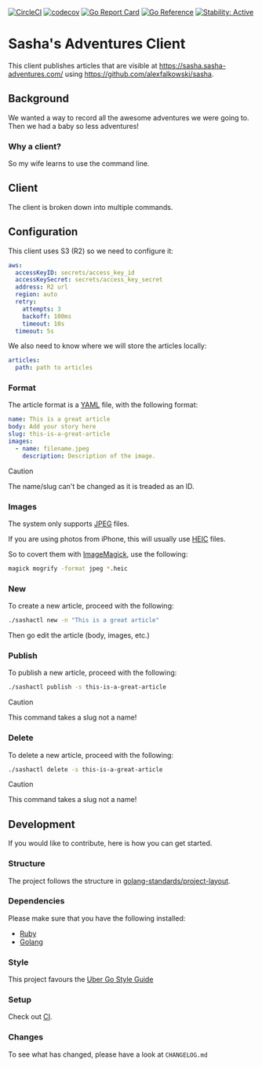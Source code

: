[![CircleCI](https://circleci.com/gh/alexfalkowski/sashactl.svg?style=svg)](https://circleci.com/gh/alexfalkowski/sashactl)
[![codecov](https://codecov.io/gh/alexfalkowski/sashactl/graph/badge.svg?token=QSRFU8VNST)](https://codecov.io/gh/alexfalkowski/sashactl)
[![Go Report Card](https://goreportcard.com/badge/github.com/alexfalkowski/sashactl)](https://goreportcard.com/report/github.com/alexfalkowski/sashactl)
[![Go Reference](https://pkg.go.dev/badge/github.com/alexfalkowski/sashactl.svg)](https://pkg.go.dev/github.com/alexfalkowski/sashactl)
[![Stability: Active](https://masterminds.github.io/stability/active.svg)](https://masterminds.github.io/stability/active.html)

# Sasha's Adventures Client

This client publishes articles that are visible at https://sasha.sasha-adventures.com/ using https://github.com/alexfalkowski/sasha.

## Background

We wanted a way to record all the awesome adventures we were going to. Then we had a baby so less adventures!

### Why a client?

So my wife learns to use the command line.

## Client

The client is broken down into multiple commands.

## Configuration

This client uses S3 (R2) so we need to configure it:

```yaml
aws:
  accessKeyID: secrets/access_key_id
  accessKeySecret: secrets/access_key_secret
  address: R2 url
  region: auto
  retry:
    attempts: 3
    backoff: 100ms
    timeout: 10s
  timeout: 5s
```

We also need to know where we will store the articles locally:

```yaml
articles:
  path: path to articles
```

### Format

The article format is a [YAML](https://yaml.org/) file, with the following format:

```yaml
name: This is a great article
body: Add your story here
slug: this-is-a-great-article
images:
  - name: filename.jpeg
    description: Description of the image.
```

> [!CAUTION]
>  The name/slug can't be changed as it is treaded as an ID.

### Images

The system only supports [JPEG](https://en.wikipedia.org/wiki/JPEG) files.

If you are using photos from iPhone, this will usually use [HEIC](https://en.wikipedia.org/wiki/High_Efficiency_Image_File_Format) files.

So to covert them with [ImageMagick](https://github.com/ImageMagick/ImageMagick), use the following:

```bash
magick mogrify -format jpeg *.heic
```

### New

To create a new article, proceed with the following:

```bash
./sashactl new -n "This is a great article"
```

Then go edit the article (body, images, etc.)

### Publish

To publish a new article, proceed with the following:

```bash
./sashactl publish -s this-is-a-great-article
```

> [!CAUTION]
>  This command takes a slug not a name!

### Delete

To delete a new article, proceed with the following:

```bash
./sashactl delete -s this-is-a-great-article
```

> [!CAUTION]
>  This command takes a slug not a name!

## Development

If you would like to contribute, here is how you can get started.

### Structure

The project follows the structure in [golang-standards/project-layout](https://github.com/golang-standards/project-layout).

### Dependencies

Please make sure that you have the following installed:
- [Ruby](https://www.ruby-lang.org/en/)
- [Golang](https://go.dev/)

### Style

This project favours the [Uber Go Style Guide](https://github.com/uber-go/guide/blob/master/style.md)

### Setup

Check out [CI](.circleci/config.yml).

### Changes

To see what has changed, please have a look at `CHANGELOG.md`
